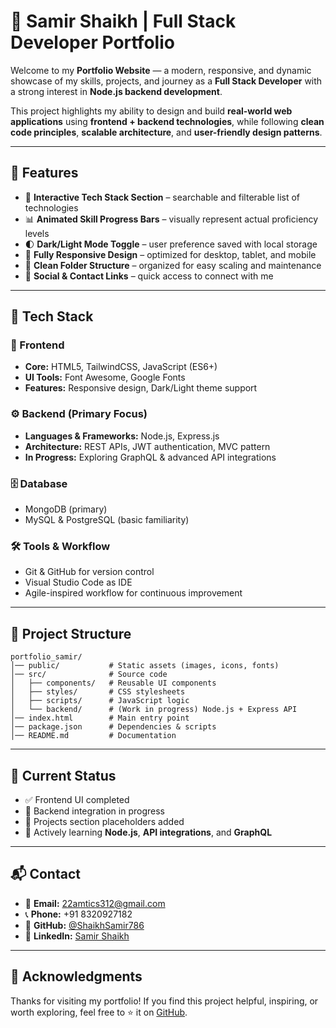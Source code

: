 

# 💼 Samir Shaikh | Full Stack Developer Portfolio

Welcome to my **Portfolio Website** — a modern, responsive, and dynamic showcase of my skills, projects, and journey as a **Full Stack Developer** with a strong interest in **Node.js backend development**.

This project highlights my ability to design and build **real-world web applications** using **frontend + backend technologies**, while following **clean code principles**, **scalable architecture**, and **user-friendly design patterns**.

---

## 🌟 Features

* 🔧 **Interactive Tech Stack Section** – searchable and filterable list of technologies
* 📊 **Animated Skill Progress Bars** – visually represent actual proficiency levels
* 🌓 **Dark/Light Mode Toggle** – user preference saved with local storage
* 📱 **Fully Responsive Design** – optimized for desktop, tablet, and mobile
* 📂 **Clean Folder Structure** – organized for easy scaling and maintenance
* 🔗 **Social & Contact Links** – quick access to connect with me

---

## 🚀 Tech Stack

### 🎨 Frontend

* **Core:** HTML5, TailwindCSS, JavaScript (ES6+)
* **UI Tools:** Font Awesome, Google Fonts
* **Features:** Responsive design, Dark/Light theme support

### ⚙️ Backend (Primary Focus)

* **Languages & Frameworks:** Node.js, Express.js
* **Architecture:** REST APIs, JWT authentication, MVC pattern
* **In Progress:** Exploring GraphQL & advanced API integrations

### 🗄️ Database

* MongoDB (primary)
* MySQL & PostgreSQL (basic familiarity)

### 🛠️ Tools & Workflow

* Git & GitHub for version control
* Visual Studio Code as IDE
* Agile-inspired workflow for continuous improvement

---

## 📂 Project Structure

```
portfolio_samir/
│── public/           # Static assets (images, icons, fonts)
│── src/              # Source code
│   ├── components/   # Reusable UI components
│   ├── styles/       # CSS stylesheets
│   ├── scripts/      # JavaScript logic
│   └── backend/      # (Work in progress) Node.js + Express API
│── index.html        # Main entry point
│── package.json      # Dependencies & scripts
│── README.md         # Documentation
```

---

## 📌 Current Status

* ✅ Frontend UI completed
* 🔧 Backend integration in progress
* 🧪 Projects section placeholders added
* 🌱 Actively learning **Node.js**, **API integrations**, and **GraphQL**

---

## 📬 Contact

* 📧 **Email:** [22amtics312@gmail.com](mailto:22amtics312@gmail.com)
* 📞 **Phone:** +91 8320927182
* 🐙 **GitHub:** [@ShaikhSamir786](https://github.com/ShaikhSamir786)
* 💼 **LinkedIn:** [Samir Shaikh](https://www.linkedin.com/in/samir-shaikh-760b932a8/)

---

## 🙌 Acknowledgments

Thanks for visiting my portfolio! If you find this project helpful, inspiring, or worth exploring, feel free to ⭐ it on [GitHub](https://github.com/ShaikhSamir786).


